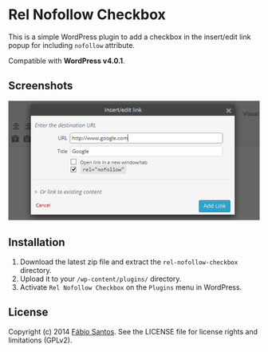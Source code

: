 # Rel Nofollow Checkbox

This is a simple WordPress plugin to add a checkbox in the insert/edit link popup for including `nofollow` attribute.

Compatible with **WordPress v4.0.1**.


## Screenshots

![Screenshot 1](source/screenshot-1.png)


## Installation

1. Download the latest zip file and extract the `rel-nofollow-checkbox` directory.
2. Upload it to your `/wp-content/plugins/` directory.
3. Activate `Rel Nofollow Checkbox` on the `Plugins` menu in WordPress.


## License

Copyright (c) 2014 [Fábio Santos](http://www.fabiosantos.pt). See the LICENSE
file for license rights and limitations (GPLv2).
